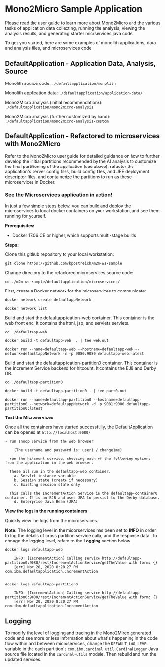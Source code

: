 # Mono2Micro Sample Application

Please read the user guide to learn more about Mono2Micro and the various tasks of application data collecting, running the analysis, viewing the analysis results, and generating starter micrservices java code.

To get you started, here are some examples of monolith applications, data and analysis files, and microservices code

## DefaultApplication - Application Data, Analysis, Source

Monolith source code: ```./defaultapplication/monolith```

Monolith application data: ```./defaultapplication/application-data/```

Mono2Micro analysis (initial recommendations): ```./defaultapplication/mono2micro-analysis```

Mono2Micro analysis (further customized by hand): ```./defaultapplication/mono2micro-analysis-custom```


## DefaultApplication - Refactored to microservices with Mono2Micro

Refer to the Mono2Micro user guide for detailed guidance on how to further develop the initial partitions recommended by the AI analysis to customize the final partitioning of the application (see above), refactor the application's server config files, build config files, and JEE deployment descriptor files, and containerize the partitions to run as these microservices in Docker.

### See the Microservices application in action!

In just a few simple steps below, you can build and deploy the microservices to local docker containers on your workstation, and see them running for yourself. 

**Prerequisites:** 

- Docker 17.06 CE or higher, which supports multi-stage builds

**Steps:** 

Clone this github repository to your local workstation:
```
git clone https://github.com/kpostreich/m2m-ws-sample
```
Change directory to the refactored microservices source code:
```
cd ./m2m-ws-sample/defaultapplication/microservices/
```

First, create a Docker network for the microservices to communicate:
```
docker network create defaultappNetwork

docker network list
```

Build and start the defaultapplication-web container. This container is the web front end. It contains the html, jsp, and servlets servlets. 

```
cd ./defaultapp-web

docker build -t defaultapp-web  . | tee web.out

docker run --name=defaultapp-web --hostname=defaultapp-web --network=defaultappNetwork -d -p 9080:9080 defaultapp-web:latest
```

Build and start the defaultapplication-partition0 container. This container is the Increment Service backend for hitcount. It contains the EJB and Derby DB. 

```
cd ./defaultapp-partition0

docker build -t defaultapp-partition0 . | tee part0.out

docker run --name=defaultapp-partition0 --hostname=defaultapp-partition0 --network=defaultappNetwork -d -p 9081:9080 defaultapp-partition0:latest
```

**Test the Microservices**

Once all the containers have started successfully, the DefaultApplication can be opened at `http://localhost:9080/`

```
- run snoop service from the web browser 

    (The username and password is: user1 / change1me)

- run the hitcount service, choosing each of the following options from the application in the web browser. 
  
  These all run in the defaultapp-web container. 
    a. Servlet instance variable
    b. Session state (create if necessary)
    c. Existing session state only

  This calls the IncrementAction Service in the defaultapp-container0 container. It is an EJB and uses JPA to persist to the Derby database. 
    d. Enterprise Java Bean (JPA)

```

**View the logs in the running containers**

Quickly view the logs from the microservices. 

**Note:** The logging level in the micorservices has been set to **INFO** in order to log the details of cross partition service calla, and the response data. To chnage the logging level, refere to the **Logging** section below. 

```
docker logs defaultapp-web

    INFO: [IncrementAction] Calling service http://defaultapp-partition0:9080/rest/IncrementActionService/getTheValue with form: {}
    [err] Nov 20, 2020 8:20:27 PM com.ibm.defaultapplication.IncrementAction


docker logs defaultapp-partition0

    INFO: [IncrementAction] Calling service http://defaultapp-partition0:9080/rest/IncrementActionService/getTheValue with form: {}
    [err] Nov 20, 2020 8:20:27 PM com.ibm.defaultapplication.IncrementAction
```


## Logging

To modify the level of logging and tracing in the Mono2Mirco generated code and see more or less information about what's happening in the code flow within and between microservices, change the ```DEFAULT_LOG_LEVEL``` variable in the each partition's ```com.ibm.cardinal.util.CardinalLogger``` Java source file located in the ```cardinal-utils``` module. Then rebuild and run the updated services. 





